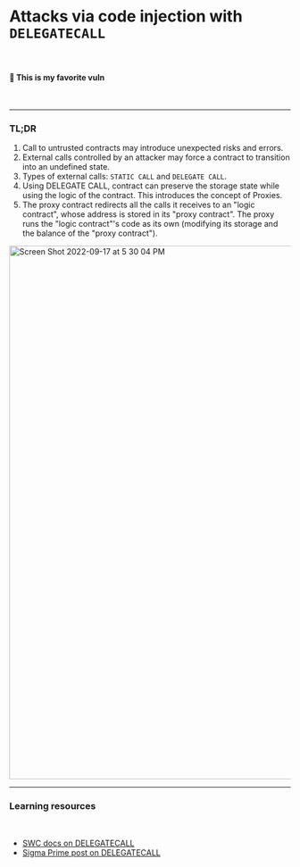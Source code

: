 #  Attacks via code injection with `DELEGATECALL`

<br>


#### 🖤 This is my favorite vuln 

<br>

---

### TL;DR

1. Call to untrusted contracts may introduce unexpected risks and errors.
2. External calls controlled by an attacker may force a contract to transition into an undefined state.
3. Types of external calls: `STATIC CALL` and `DELEGATE CALL`.
4. Using DELEGATE CALL, contract can preserve the storage state while using the logic of the contract. This introduces the concept of Proxies.
5. The proxy contract redirects all the calls it receives to an "logic contract", whose address is stored in its "proxy contract". The proxy runs the "logic contract"'s code as its own (modifying its storage and the balance of the "proxy contract").

<img width="956" alt="Screen Shot 2022-09-17 at 5 30 04 PM" src="https://user-images.githubusercontent.com/1130416/190880608-1b511a87-d91e-4ae4-8714-08cd7e8eec89.png">


<br>


---

### Learning resources

<br>

* [SWC docs on DELEGATECALL](https://swcregistry.io/docs/SWC-112)
* [Sigma Prime post on DELEGATECALL](https://blog.sigmaprime.io/solidity-security.html#delegatecall)
